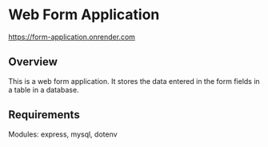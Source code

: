 # Web Form Application

https://form-application.onrender.com

Overview
--------
This is a web form application. It stores the data entered in the form fields in a table in a database.

Requirements
------------
Modules: express, mysql, dotenv



